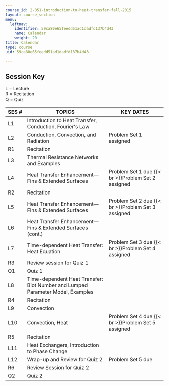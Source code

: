 ```yaml
---
course_id: 2-051-introduction-to-heat-transfer-fall-2015
layout: course_section
menu:
  leftnav:
    identifier: 59ca80e65feedd51ad1dadfd137b4d43
    name: Calendar
    weight: 20
title: Calendar
type: course
uid: 59ca80e65feedd51ad1dadfd137b4d43

---
```


Session Key
-----------

L = Lecture  
R = Recitation  
Q = Quiz

| SES # | TOPICS | KEY DATES |
| --- | --- | --- |
| L1 | Introduction to Heat Transfer, Conduction, Fourier's Law | &nbsp; |
| L2 | Conduction, Convection, and Radiation | Problem Set 1 assigned |
| R1 | Recitation | &nbsp; |
| L3 | Thermal Resistance Networks and Examples | &nbsp; |
| L4 | Heat Transfer Enhancement—Fins & Extended Surfaces | Problem Set 1 due  {{< br >}}Problem Set 2 assigned |
| R2 | Recitation | &nbsp; |
| L5 | Heat Transfer Enhancement—Fins & Extended Surfaces | Problem Set 2 due  {{< br >}}Problem Set 3 assigned |
| L6 | Heat Transfer Enhancement—Fins & Extended Surfaces (cont.) | &nbsp; |
| L7 | Time-dependent Heat Transfer: Heat Equation | Problem Set 3 due  {{< br >}}Problem Set 4 assigned |
| R3 | Review session for Quiz 1 | &nbsp; |
| Q1 | Quiz 1 | &nbsp; |
| L8 | Time-dependent Heat Transfer: Biot Number and Lumped Parameter Model, Examples | &nbsp; |
| R4 | Recitation | &nbsp; |
| L9 | Convection | &nbsp; |
| L10 | Convection, Heat | Problem Set 4 due  {{< br >}}Problem Set 5 assigned |
| R5 | Recitation | &nbsp; |
| L11 | Heat Exchangers, Introduction to Phase Change | &nbsp; |
| L12 | Wrap-up and Review for Quiz 2 | Problem Set 5 due |
| R6 | Review Session for Quiz 2 | &nbsp; |
| Q2 | Quiz 2 |